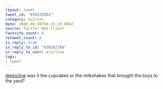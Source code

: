 ```yaml
---
layout: tweet
tweet_id: "839225001"
category: twitter
date: 2008-06-20T04:35:19.000Z
source: Twitter Web Client
favorite_count: 0
retweet_count: 0
is_reply: true
in_reply_to_id: "839202786"
in_reply_to_user: eincline
tags:
- tweet
---
```


[@eincline](https://twitter.com/@eincline) was it the cupcakes or the milkshakes that brought the boys to the yard?

